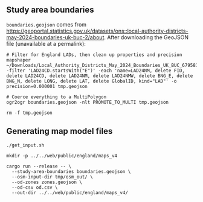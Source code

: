 ## Study area boundaries

`boundaries.geojson` comes from <https://geoportal.statistics.gov.uk/datasets/ons::local-authority-districts-may-2024-boundaries-uk-buc-2/about>. After downloading the GeoJSON file (unavailable at a permalink):

```
# Filter for England LADs, then clean up properties and precision
mapshaper ~/Downloads/Local_Authority_Districts_May_2024_Boundaries_UK_BUC_6795818826918236547.geojson -filter 'LAD24CD.startsWith("E")' -each 'name=LAD24NM, delete FID, delete LAD24CD, delete LAD24NM, delete LAD24NMW, delete BNG_E, delete BNG_N, delete LONG, delete LAT, delete GlobalID, kind="LAD"' -o precision=0.000001 tmp.geojson

# Coerce everything to a MultiPolygon
ogr2ogr boundaries.geojson -nlt PROMOTE_TO_MULTI tmp.geojson

rm -f tmp.geojson
```

## Generating map model files

```
./get_input.sh

mkdir -p ../../web/public/england/maps_v4

cargo run --release -- \
  --study-area-boundaries boundaries.geojson \
  --osm-input-dir tmp/osm_out/ \
  --od-zones zones.geojson \
  --od-csv od.csv \
  --out-dir ../../web/public/england/maps_v4/
```

